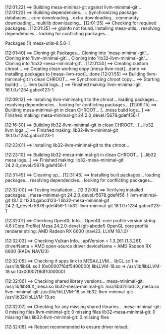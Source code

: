 [12:01:22] ==> Building mesa-minimal-git against llvm-minimal-git...
[12:01:22] ==> Building dependencies...
:: Synchronizing package databases...
 core downloading...
 extra downloading...
 community downloading...
 multilib downloading...
[12:01:35] ==> Checking for required packages...
[12:01:35] ==> glxinfo not found. Installing mesa-utils...
resolving dependencies...
looking for conflicting packages...

Packages (1) mesa-utils-8.5.0-1

[12:01:40] ==> Cloning git Packages...
Cloning into 'mesa-minimal-git'...
Cloning into 'llvm-minimal-git'...
Cloning into 'lib32-llvm-minimal-git'...
Cloning into 'lib32-mesa-minimal-git'...
[12:01:50] ==> Creating custom chroot...
==> Creating clean working copy [mesa-llvm-root]...done
==> Installing packages to [mesa-llvm-root]...done
[12:01:55] ==> Building llvm-minimal-git in clean CHROOT...
==> Synchronizing chroot copy...
==> Starting build()...
[...llvm build logs...]
==> Finished making: llvm-minimal-git 18.1.0.r1234.gabcd123-1

[12:09:12] ==> Installing llvm-minimal-git to the chroot...
loading packages...
resolving dependencies...
looking for conflicting packages...
[12:09:15] ==> Building mesa-minimal-git in clean CHROOT...
[...mesa build logs...]
==> Finished making: mesa-minimal-git 24.2.0_devel.r5678.gdef456-1

[12:16:30] ==> Building lib32-llvm-minimal-git in clean CHROOT...
[...lib32 llvm logs...]
==> Finished making: lib32-llvm-minimal-git 18.1.0.r1234.gabcd123-1

[12:23:01] ==> Installing lib32-llvm-minimal-git to the chroot...

[12:23:10] ==> Building lib32-mesa-minimal-git in clean CHROOT...
[...lib32 mesa logs...]
==> Finished making: lib32-mesa-minimal-git 24.2.0_devel.r5678.gdef456-1

[12:31:45] ==> Cleaning up...
[12:31:45] ==> Installing built packages...
loading packages...
resolving dependencies...
looking for conflicting packages...

[12:32:00] ==> Testing installation...
[12:32:00] ==> Verifying installed packages...
mesa-minimal-git 24.2.0_devel.r5678.gdef456-1
llvm-minimal-git 18.1.0.r1234.gabcd123-1
lib32-mesa-minimal-git 24.2.0_devel.r5678.gdef456-1
lib32-llvm-minimal-git 18.1.0.r1234.gabcd123-1

[12:32:01] ==> Checking OpenGL Info...
OpenGL core profile version string: 4.6 (Core Profile) Mesa 24.2.0-devel (git-abcdef)
OpenGL core profile renderer string: AMD Radeon RX 6600 (navi23, LLVM 18.1.0)

[12:32:03] ==> Checking Vulkan Info...
apiVersion     = 1.3.261 (1.3.261)
driverName     = AMD open-source driver
deviceName     = AMD Radeon RX 6600 (RADV NAVI23)

[12:32:05] ==> Checking if apps link to MESA/LLVM...
    libGL.so.1 => /usr/lib/libGL.so.1 (0x00007f8df5400000)
    libLLVM-18.so => /usr/lib/libLLVM-18.so (0x00007f8df1000000)

[12:32:06] ==> Checking shared library versions...
mesa-minimal-git: /usr/lib/libGLX_mesa.so
lib32-mesa-minimal-git: /usr/lib32/libGLX_mesa.so
llvm-minimal-git: /usr/lib/libLLVM-18.so
lib32-llvm-minimal-git: /usr/lib32/libLLVM-18.so

[12:32:07] ==> Checking for any missing shared libraries...
mesa-minimal-git: 0 missing files
llvm-minimal-git: 0 missing files
lib32-mesa-minimal-git: 0 missing files
lib32-llvm-minimal-git: 0 missing files

[12:32:08] ==> Reboot recommended to ensure driver reload.
